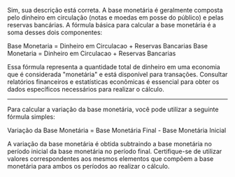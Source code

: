 
Sim, sua descrição está correta. A base monetária é geralmente composta pelo dinheiro em circulação (notas e moedas em posse do público) e pelas reservas bancárias. A fórmula básica para calcular a base monetária é a soma desses dois componentes:

Base Monetaria = Dinheiro em Circulacao + Reservas Bancarias Base Monetaria = Dinheiro em Circulacao + Reservas Bancarias

Essa fórmula representa a quantidade total de dinheiro em uma economia que é considerada "monetária" e está disponível para transações. Consultar relatórios financeiros e estatísticas econômicas é essencial para obter os dados específicos necessários para realizar o cálculo.


---

Para calcular a variação da base monetária, você pode utilizar a seguinte fórmula simples:

Variação da Base Monetária = Base Monetária Final - Base Monetária Inicial

A variação da base monetária é obtida subtraindo a base monetária no período inicial da base monetária no período final. Certifique-se de utilizar valores correspondentes aos mesmos elementos que compõem a base monetária para ambos os períodos ao realizar o cálculo.

